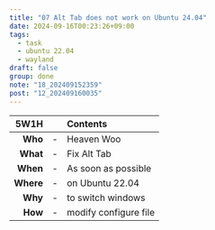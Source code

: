 ```yaml
---
title: "07 Alt Tab does not work on Ubuntu 24.04"
date: 2024-09-16T00:23:26+09:00
tags:
  - task
  - ubuntu 22.04
  - wayland
draft: false
group: done
note: "18_202409152359"
post: "12_202409160035"
---
```


| 5W1H        |   | Contents              |
| ----------: | - | :-------------------- |
| **Who**     | - | Heaven Woo            |
| **What**    | - | Fix Alt Tab           |
| **When**    | - | As soon as possible   |
| **Where**   | - | on Ubuntu 22.04       |
| **Why**     | - | to switch windows     |
| **How**     | - | modify configure file |
